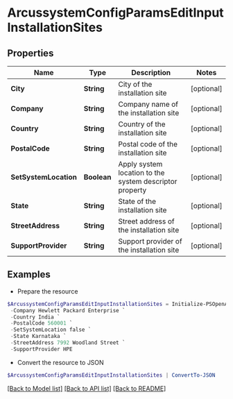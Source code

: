 # ArcussystemConfigParamsEditInputInstallationSites
## Properties

Name | Type | Description | Notes
------------ | ------------- | ------------- | -------------
**City** | **String** | City of the installation site | [optional] 
**Company** | **String** | Company name of the installation site | [optional] 
**Country** | **String** | Country of the installation site | [optional] 
**PostalCode** | **String** | Postal code of the installation site | [optional] 
**SetSystemLocation** | **Boolean** | Apply system location to the system descriptor property | [optional] 
**State** | **String** | State of the installation site | [optional] 
**StreetAddress** | **String** | Street address of the installation site | [optional] 
**SupportProvider** | **String** | Support provider of the installation site | [optional] 

## Examples

- Prepare the resource
```powershell
$ArcussystemConfigParamsEditInputInstallationSites = Initialize-PSOpenAPIToolsArcussystemConfigParamsEditInputInstallationSites  -City Bangalore `
 -Company Hewlett Packard Enterprise `
 -Country India `
 -PostalCode 560001 `
 -SetSystemLocation false `
 -State Karnataka `
 -StreetAddress 7992 Woodland Street `
 -SupportProvider HPE
```

- Convert the resource to JSON
```powershell
$ArcussystemConfigParamsEditInputInstallationSites | ConvertTo-JSON
```

[[Back to Model list]](../README.md#documentation-for-models) [[Back to API list]](../README.md#documentation-for-api-endpoints) [[Back to README]](../README.md)

